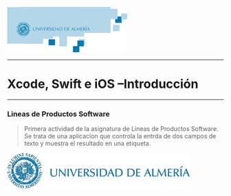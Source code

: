 ![](https://github.com/juanrdzbaeza/firstApp/blob/master/images/portada_cabecera.png)


------------

# Xcode, Swift e iOS –Introducción

------------
### Lineas de Productos Software

> Primera actividad de la asignatura de Lineas de Productos Software. Se trata de una aplicacion que controla la entrda de dos campos de texto y muestra el resultado en una etiqueta.

![](https://github.com/juanrdzbaeza/firstApp/blob/master/images/portada_pie.png)
